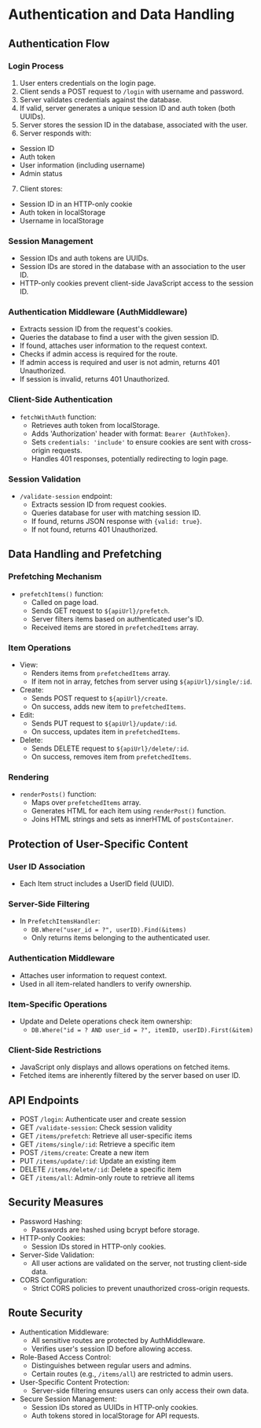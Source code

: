 
# Authentication and Data Handling

## Authentication Flow

### Login Process
1. User enters credentials on the login page.
2. Client sends a POST request to `/login` with username and password.
3. Server validates credentials against the database.
4. If valid, server generates a unique session ID and auth token (both UUIDs).
5. Server stores the session ID in the database, associated with the user.
6. Server responds with:
  - Session ID
  - Auth token
  - User information (including username)
  - Admin status
7. Client stores:
  - Session ID in an HTTP-only cookie
  - Auth token in localStorage
  - Username in localStorage

### Session Management
- Session IDs and auth tokens are UUIDs.
- Session IDs are stored in the database with an association to the user ID.
- HTTP-only cookies prevent client-side JavaScript access to the session ID.

### Authentication Middleware (AuthMiddleware)
- Extracts session ID from the request's cookies.
- Queries the database to find a user with the given session ID.
- If found, attaches user information to the request context.
- Checks if admin access is required for the route.
- If admin access is required and user is not admin, returns 401 Unauthorized.
- If session is invalid, returns 401 Unauthorized.

### Client-Side Authentication
- `fetchWithAuth` function:
  - Retrieves auth token from localStorage.
  - Adds 'Authorization' header with format: `Bearer {AuthToken}`.
  - Sets `credentials: 'include'` to ensure cookies are sent with cross-origin requests.
  - Handles 401 responses, potentially redirecting to login page.

### Session Validation
- `/validate-session` endpoint:
  - Extracts session ID from request cookies.
  - Queries database for user with matching session ID.
  - If found, returns JSON response with `{valid: true}`.
  - If not found, returns 401 Unauthorized.

## Data Handling and Prefetching

### Prefetching Mechanism
- `prefetchItems()` function:
  - Called on page load.
  - Sends GET request to `${apiUrl}/prefetch`.
  - Server filters items based on authenticated user's ID.
  - Received items are stored in `prefetchedItems` array.

### Item Operations
- View:
  - Renders items from `prefetchedItems` array.
  - If item not in array, fetches from server using `${apiUrl}/single/:id`.
- Create:
  - Sends POST request to `${apiUrl}/create`.
  - On success, adds new item to `prefetchedItems`.
- Edit:
  - Sends PUT request to `${apiUrl}/update/:id`.
  - On success, updates item in `prefetchedItems`.
- Delete:
  - Sends DELETE request to `${apiUrl}/delete/:id`.
  - On success, removes item from `prefetchedItems`.

### Rendering
- `renderPosts()` function:
  - Maps over `prefetchedItems` array.
  - Generates HTML for each item using `renderPost()` function.
  - Joins HTML strings and sets as innerHTML of `postsContainer`.

## Protection of User-Specific Content

### User ID Association
- Each Item struct includes a UserID field (UUID).

### Server-Side Filtering
- In `PrefetchItemsHandler`:
  - `DB.Where("user_id = ?", userID).Find(&items)`
  - Only returns items belonging to the authenticated user.

### Authentication Middleware
- Attaches user information to request context.
- Used in all item-related handlers to verify ownership.

### Item-Specific Operations
- Update and Delete operations check item ownership:
  - `DB.Where("id = ? AND user_id = ?", itemID, userID).First(&item)`

### Client-Side Restrictions
- JavaScript only displays and allows operations on fetched items.
- Fetched items are inherently filtered by the server based on user ID.

## API Endpoints
- POST `/login`: Authenticate user and create session
- GET `/validate-session`: Check session validity
- GET `/items/prefetch`: Retrieve all user-specific items
- GET `/items/single/:id`: Retrieve a specific item
- POST `/items/create`: Create a new item
- PUT `/items/update/:id`: Update an existing item
- DELETE `/items/delete/:id`: Delete a specific item
- GET `/items/all`: Admin-only route to retrieve all items

## Security Measures
- Password Hashing:
  - Passwords are hashed using bcrypt before storage.
- HTTP-only Cookies:
  - Session IDs stored in HTTP-only cookies.
- Server-Side Validation:
  - All user actions are validated on the server, not trusting client-side data.
- CORS Configuration:
  - Strict CORS policies to prevent unauthorized cross-origin requests.

## Route Security
- Authentication Middleware:
  - All sensitive routes are protected by AuthMiddleware.
  - Verifies user's session ID before allowing access.
- Role-Based Access Control:
  - Distinguishes between regular users and admins.
  - Certain routes (e.g., `/items/all`) are restricted to admin users.
- User-Specific Content Protection:
  - Server-side filtering ensures users can only access their own data.
- Secure Session Management:
  - Session IDs stored as UUIDs in HTTP-only cookies.
  - Auth tokens stored in localStorage for API requests.